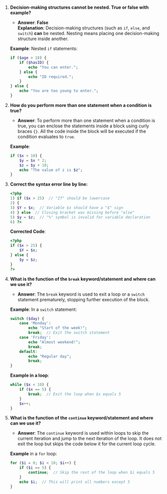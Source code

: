 1. **Decision-making structures cannot be nested. True or false with example?**

   - **Answer**: **False**  
   **Explanation**: Decision-making structures (such as `if`, `else`, and `switch`) **can** be nested. Nesting means placing one decision-making structure inside another.

   **Example**: Nested `if` statements:
   ```php
   if ($age > 18) {
       if ($hasID) {
           echo "You can enter.";
       } else {
           echo "ID required.";
       }
   } else {
       echo "You are too young to enter.";
   }
   ```

2. **How do you perform more than one statement when a condition is true?**

   - **Answer**: To perform more than one statement when a condition is true, you can enclose the statements inside a block using curly braces `{}`. All the code inside the block will be executed if the condition evaluates to `true`.

   **Example**:
   ```php
   if ($x > 10) {
       $y = $x * 2;
       $z = $y + 10;
       echo "The value of z is $z";
   }
   ```

3. **Correct the syntax error line by line:**

   ```php
   <?php
   1) if ($x > 25)  // "If" should be lowercase
   2) {
   3) $Y = $x;  // Variable $x should have a "$" sign
   4) } else  // Closing bracket was missing before "else"
   5) $y = $z;  // "%" symbol is invalid for variable declaration
   6) ?>
   ```

   **Corrected Code**:
   ```php
   <?php
   if ($x > 25) {
       $Y = $x;
   } else {
       $y = $z;
   }
   ?>
   ```

4. **What is the function of the `break` keyword/statement and where can we use it?**

   - **Answer**: The `break` keyword is used to exit a loop or a `switch` statement prematurely, stopping further execution of the block.

   **Example**: In a `switch` statement:
   ```php
   switch ($day) {
       case 'Monday':
           echo "Start of the week!";
           break;  // Exit the switch statement
       case 'Friday':
           echo "Almost weekend!";
           break;
       default:
           echo "Regular day";
           break;
   }
   ```

   **Example in a loop**:
   ```php
   while ($x < 10) {
       if ($x == 5) {
           break;  // Exit the loop when $x equals 5
       }
       $x++;
   }
   ```

5. **What is the function of the `continue` keyword/statement and where can we use it?**

   - **Answer**: The `continue` keyword is used within loops to skip the current iteration and jump to the next iteration of the loop. It does not exit the loop but skips the code below it for the current loop cycle.

   **Example** in a `for` loop:
   ```php
   for ($i = 0; $i < 10; $i++) {
       if ($i == 5) {
           continue;  // Skip the rest of the loop when $i equals 5
       }
       echo $i;  // This will print all numbers except 5
   }
   ```
